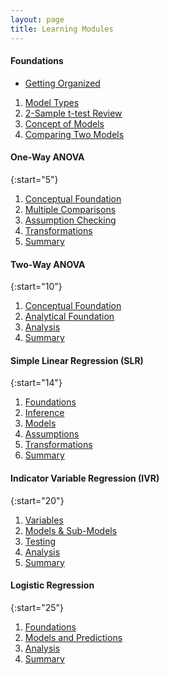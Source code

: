 ```yaml
---
layout: page
title: Learning Modules
---
```


#### Foundations

* [Getting Organized](GetOrganized)

1. [Model Types](ModelTypes)
1. [2-Sample t-test Review](2TReview)
1. [Concept of Models](ModelConcepts)
1. [Comparing Two Models](ModelComparison)

#### One-Way ANOVA

{:start="5"}
1. [Conceptual Foundation](ANOVA1Foundations)
1. [Multiple Comparisons](ANOVA1MultipleComparisons)
1. [Assumption Checking](ANOVA1Assumptions)
1. [Transformations](ANOVA1Transformations)
1. [Summary](ANOVA1Summary)

#### Two-Way ANOVA

{:start="10"}
1. [Conceptual Foundation](ANOVA2Foundations1)
1. [Analytical Foundation](ANOVA2Foundations2)
1. [Analysis](ANOVA2Analysis)
1. [Summary](ANOVA2Summary)

#### Simple Linear Regression (SLR)

{:start="14"}
1. [Foundations](SLRFoundations)
1. [Inference](SLRInference)
1. [Models](SLRModels)
1. [Assumptions](SLRAssumptions)
1. [Transformations](SLRTransformations)
1. [Summary](SLRSummary)

#### Indicator Variable Regression (IVR)

{:start="20"}
1. [Variables](IVRVariables)
1. [Models & Sub-Models](IVRModels)
1. [Testing](IVRTesting)
1. [Analysis](IVRAnalysis)
1. [Summary](IVRSummary)

#### Logistic Regression

{:start="25"}
1. [Foundations](LogRegFoundations)
1. [Models and Predictions](LogRegModels)
1. [Analysis](LogRegAnalysis)
1. [Summary](LogRegSummary)
